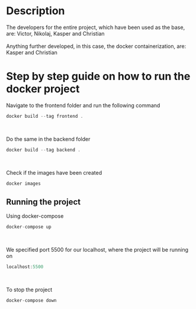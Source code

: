 # Description
The developers for the entire project, which have been used as the base, are: Victor, Nikolaj, Kasper and Christian
<br>
<br>
Anything further developed, in this case, the docker containerization, are: Kasper and Christian

# Step by step guide on how to run the docker project
Navigate to the frontend folder and run the following command
```javascript
docker build --tag frontend .
```
<br>

Do the same in the backend folder
```javascript
docker build --tag backend .
```
<br>

Check if the images have been created
```javascript
docker images
```
## Running the project
Using docker-compose
```javascript
docker-compose up
```
<br>

We specified port 5500 for our localhost, where the project will be running on
```javascript
localhost:5500
```
<br>

To stop the project
```javascript
docker-compose down
```
